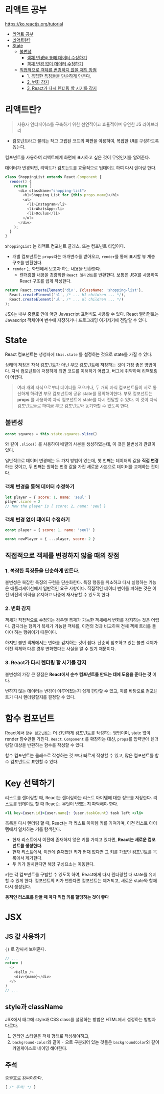 # 리액트 공부 
https://ko.reactjs.org/tutorial 

- [리액트 공부](#------)
- [리액트란?](#-----)
- [State](#state)
  * [불변성](#---)
    + [객체 변경을 통해 데이터 수정하기](#------------------)
    + [객체 변경 없이 데이터 수정하기](#-----------------)
  * [직접적으로 객체를 변경하지 않을 때의 장점](#-----------------------)
    + [1. 복잡한 특징들을 단순하게 만든다.](#1------------------)
    + [2. 변화 감지](#2------)
    + [3. React가 다시 렌더링 할 시기를 감지](#3-react-----------------)



# 리액트란?
> 사용자 인터페이스를 구축하기 위한 선언적이고 효율적이며 유연한 JS 라이브러리 
- 컴포넌트라고 불리는 작고 고립된 코드의 파편을 이용하여, 복잡한 UI를 구성하도록 돕는다.

컴포넌트를 사용하여 리액트에게 화면에 표시하고 싶은 것이 무엇인지를 알려준다.

데이터가 변경되면, 리액트가 컴포는트를 효율적으로 업데이트 하여 다시 렌더링 한다.

``` javascript
class ShoppingList extends React.Component {
  render() {
    return (
      <div className="shopping-list">
        <h1>Shopping List for {this.props.name}</h1>
        <ul>
          <li>Instagram</li>
          <li>WhatsApp</li>
          <li>Oculus</li>
        </ul>
      </div>
    );
  }
}
``` 
`ShoppingList` 는 리액트 컴포넌트 클래스, 또는 컴포넌트 타입이다.

- 개별 컴포넌트는 `props`라는 매개변수를 받아오고, `render`를 통해 표시할 뷰 계층 구조를 반환한다. 
- `render` 는 화면에서 보고자 하는 내용을 반환한다. 
  - 렌더링할 내용을 경량화한 `React 엘리먼트`를 반환한다. 보통은 JSX를 사용하여 React 구조를 쉽게 작성한다. 

``` jsx
return React.createElement('div', {className: 'shopping-list'},
  React.createElement('h1', /* ... h1 children ... */),
  React.createElement('ul', /* ... ul children ... */)
);
``` 

JSX는 내부 중괄호 안에 어떤 Javascript 표현식도 사용할 수 있다. React 엘리먼트는 Javascript 객체이며 변수에 저장하거나 프로그래밍 여기저기에 전달할 수 있다. 

# State
React 컴포넌트는 생성자에 `this.state` 를 설정하는 것으로 state를 가질 수 있다. 

상태의 저장은 자식 컴포넌트가 아닌 부모 컴포넌트에 저장하는 것이 가장 좋은 방법이다. 자식 컴포넌트에 저장하게 되면 코드를 이해하기 어렵고, 버그에 취약하며 리팩토링이 어렵다.

> 여러 개의 자식으로부터 데이터를 모으거나, 두 개의 자식 컴포넌트들이 서로 통신하게 하려면 부모 컴포넌트에 공유 state를 정의해야한다. 부모 컴포넌트는 **props** 를 사용하여 자식 컴포넌트에 state를 다시 전달할 수 있다. 이 것이 자식 컴포넌트들로 하여금 부모 컴포넌트와 동기화할 수 있도록 한다. 

## 불변성
``` javascript
const squares = this.state.squares.slice()
```
와 같이 `.slice()` 를 사용하여 배열의 사본을 생성하였는데, 이 것은 불변성과 관련이 있다.

일반적으로 데이터 변경에는 두 가지 방법이 있는데, 첫 번째는 데이터의 값을 **직접 변경** 하는 것이고, 두 번째는 원하는 변경 값을 가진 새로운 사본으로 데이터를 교체하는 것이다.

### 객체 변경을 통해 데이터 수정하기
``` javascript
let player = { score: 1, name: 'seul' }
player.score = 2
// Now the player is { score: 2, name: 'seul }
```

### 객체 변경 없이 데이터 수정하기 
``` javascript
const player = { score: 1, name: 'seul' }

const newPlayer = { ...player, score: 2 }
```

## 직접적으로 객체를 변경하지 않을 때의 장점

### 1. 복잡한 특징들을 단순하게 만든다. 
불변성은 복잡한 특징의 구현을 단순화한다. 특정 행동을 취소하고 다시 실행하는 기능은 애플리케이션에서 일반적인 요구 사항이다. 직접적인 데이터 변이를 피하는 것은 이전 버전의 이력을 유지하고 나중에 재사용할 수 있도록 한다. 

### 2. 변화 감지 
객체가 직접적으로 수정되는 경우엔 복제가 가능한 객체에서 변화를 감지하는 것은 어렵다. 감지라는 행위가 복제가 가능한 객체를, 이전의 것과 비교하여 전체 객체 트리를 돌아야 하는 행위이기 때문이다. 

하지만 불변 객체에서는 변화를 감지하는 것이 쉽다. 단순히 참조하고 있는 불변 객체가 이전 객체와 다른 경우 변화했다는 사실을 알 수 있기 때문이다. 

### 3. React가 다시 렌더링 할 시기를 감지 
불변성의 가장 큰 장점은 **React에서 순수 컴포넌트를 만드는 데에 도움을 준다는 것** 이다.

변하지 않는 데이터는 변경이 이루어졌는지 쉽게 판단할 수 있고, 이를 바탕으로 컴포넌트가 다시 렌더링할지를 결정할 수 있다.

# 함수 컴포넌트 
React에서 `함수 컴포넌트`는 더 간단하게 컴포넌트를 작성하는 방법이며, state 없이 render 함수만들 가진다. `React.Component` 를 확장하는 대신, `props`를 입력받아 렌더링할 대상을 반환하는 함수를 작성할 수 있다. 

함수 컴포넌트는 클래스로 작성하는 것 보다 빠르게 작성할 수 있고, 많은 컴포넌트를 함수 컴포넌트로 표현할 수 있다. 

# Key 선택하기 
리스트를 렌더링할 때, React는 렌더링하는 리스트 아이템에 대한 정보를 저장한다. 리스트를 업데이트 할 때 React는 무엇이 변했는지 파악해야 한다. 
``` jsx
<li key={user.id}>{user.name}: {user.taskCount} task left </li>
```
목록을 다시 렌더링 할 때, React는 각 리스트 아이템 키를 가져가며, 이전 리스트 아이템에서 일치하는 키를 탐색한다. 
- 현재 리스트에서 이전에 존재하지 않은 키를 가지고 있다면, **React는 새로운 컴포넌트를 생성한다.** 
- 현재 리스트에서, 이전에 존재했던 키가 현재 없다면 그 키를 가졌던 컴포넌트를 목록에서 제거한다.
- 두 키가 일치한다면 해당 구성요소는 이동한다. 

키는 각 컴포넌트를 구별할 수 있도록 하여, React에게 다시 렌더링할 때 state를 유지할 수 있게 한다. 컴포넌트의 키가 변한다면 컴포넌트는 제거되고, 새로운 state와 함께 다시 생성된다.

**동적인 리스트를 만들 때 마다 직접 키를 할당하는 것이 좋다**

# JSX
## JS 값 사용하기 
`{}` 로 감싸서 보여준다. 
``` javascript
// ...
return (
  <>
    <Hello />
    <div>{name}</div>
  </>
)
// ...
``` 
## style과 className 
JSX에서 태그에 style과 CSS class를 설정하는 방법은 HTML에서 설정하는 방법과 다르다. 
1. 인라인 스타일은 객체 형태로 작성해야하고,
2. `background-color`와 같이 `-` 으로 구분되어 있는 것들은 `backgroundColor`와 같이 카멜케이스로 네이밍 해야한다. 

## 주석 
중괄호로 감싸야한다. 
``` javascript
{ /* 주석! */ }
``` 